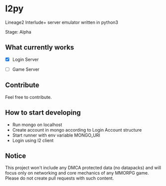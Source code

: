 l2py
====
Lineage2 Interlude+ server emulator written in python3

Stage: Alpha

What currently works
--------------------
- [x] Login Server
- [ ] Game Server


Contribute
----------

Feel free to contribute.

[Trello]: https://trello.com/b/DjgolGFw/l2py 

How to start developing
-----------------------

- Run mongo on localhost
- Create account in mongo according to Login Account structure
- Start runner with env variable MONGO_URI
- Login using l2 client

Notice
------

This project won't include any DMCA protected data (no datapacks) and will focus only on
networking and core mechanics of any MMORPG game.
Please do not create pull requests with such content.
